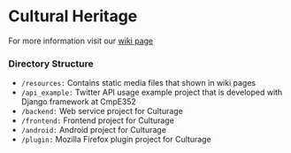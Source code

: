 # Cultural Heritage

For more information visit our [wiki page](https://github.com/bounswe/bounswe2017group11/wiki)

### Directory Structure
* `/resources:` Contains static media files that shown in wiki pages
* `/api_example:` Twitter API usage example project that is developed with Django framework at CmpE352
* `/backend:` Web service project for Culturage
* `/frontend:` Frontend project for Culturage
* `/android:` Android project for Culturage
* `/plugin:` Mozilla Firefox plugin project for Culturage
